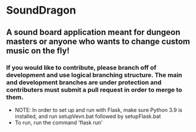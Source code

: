 # SoundDragon
## A sound board application meant for dungeon masters or anyone who wants to change custom music on the fly!
### If you would like to contribute, please branch off of development and use logical branching structure. The main and development branches are under protection and contributers must submit a pull request in order to merge to them.

- NOTE: In order to set up and run with Flask, make sure Python 3.9 is installed, and run setupVevn.bat followed by setupFlask.bat
- To run, run the command 'flask run'
